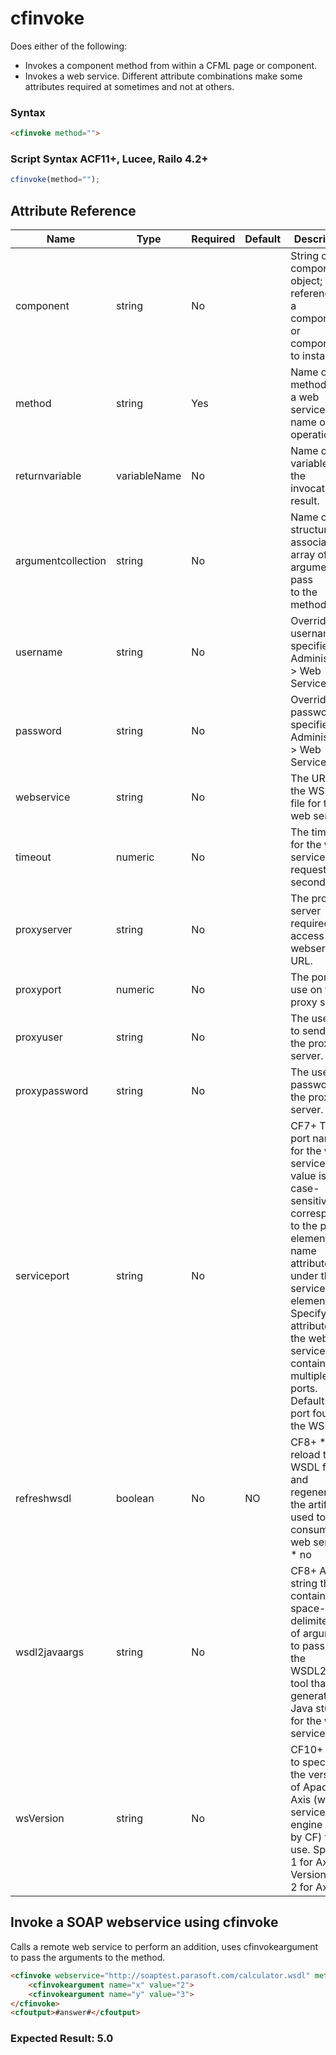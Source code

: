 # cfinvoke

Does either of the following:

 * Invokes a component method from within a CFML page or
 component.
 * Invokes a web service.
 Different attribute combinations make some attributes required
 at sometimes and not at others.

### Syntax

```html
<cfinvoke method="">
```

### Script Syntax ACF11+, Lucee, Railo 4.2+

```javascript
cfinvoke(method="");
```

## Attribute Reference

| Name | Type | Required | Default | Description | Values |
| --- | --- | --- | --- | --- | --- |
| component | string | No |  | String or component object; a reference to a component, or<br /> component to instantiate. |  |
| method | string | Yes |  | Name of a method. For a web service, the name of an<br /> operation. |  |
| returnvariable | variableName | No |  | Name of a variable for the invocation result. |  |
| argumentcollection | string | No |  | Name of a structure; associative array of arguments to pass<br /> to the method. |  |
| username | string | No |  | Overrides username specified in Administrator > Web Services |  |
| password | string | No |  | Overrides password specified in Administrator > Web Services |  |
| webservice | string | No |  | The URL of the WSDL file for the web service. |  |
| timeout | numeric | No |  | The timeout for the web service request, in seconds |  |
| proxyserver | string | No |  | The proxy server required to access the webservice URL. |  |
| proxyport | numeric | No |  | The port to use on the proxy server. |  |
| proxyuser | string | No |  | The user ID to send to the proxy server. |  |
| proxypassword | string | No |  | The user's password on the proxy server. |  |
| serviceport | string | No |  | CF7+ The port name for the web service. This value is<br /> case-sensitive and corresponds to the port element's<br /> name attribute under the service element. Specify this<br /> attribute if the web service contains multiple ports.<br /> Default: first port found in the WSDL. |  |
| refreshwsdl | boolean | No | NO | CF8+ * yes: reload the WSDL file and regenerate the artifacts used to consume the web service<br /> * no |  |
| wsdl2javaargs | string | No |  | CF8+ A string that contains a space-delimited list of arguments to pass to the WSDL2Java tool that generates Java stubs for the web services. |  |
| wsVersion | string | No |  | CF10+ Used to specify the version of Apache Axis (web service engine used by CF) to use. Specify 1 for Axis Version 1 or 2 for Axis 2. | /Users/garethedwards/development/github/cfdocs/docs/tags/cfinvoke.md|2 |

## Invoke a SOAP webservice using cfinvoke

Calls a remote web service to perform an addition, uses cfinvokeargument to pass the arguments to the method.

```html
<cfinvoke webservice="http://soaptest.parasoft.com/calculator.wsdl" method="add" returnvariable="answer">
    <cfinvokeargument name="x" value="2">
    <cfinvokeargument name="y" value="3">
</cfinvoke>
<cfoutput>#answer#</cfoutput>
```

### Expected Result: 5.0
